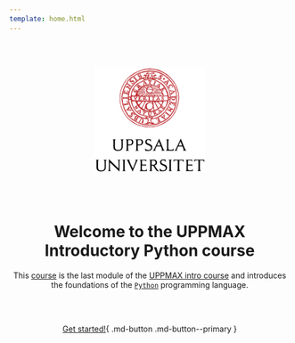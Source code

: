 ```yaml
---
template: home.html
---
```


<center>

<br/><br/>

<img src="assets/UU_logo_color.svg" alt="drawing" width="200"/>

<br/><br/>


# Welcome to the UPPMAX Introductory Python course

This [course](https://github.com/UPPMAX/uppmax_intro_python) 
is the last module of the [UPPMAX intro course](https://www.uppmax.uu.se/support/courses-and-workshops/introductory-course-winter-2023/)
and introduces the foundations of the [`Python`](https://www.python.org/) programming language.

<br/><br/>

[Get started!](morning_session/overview/){ .md-button .md-button--primary }

<br/><br/>


</center>

